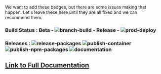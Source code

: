 We want to add these badges, but there are some issues making that happen. Let's leave these here until they are all fixed and we can recommend them.

### **Build Status  :  Beta -** ![branch-build](https://github.com/xrfoundation/xrengine/actions/workflows/branch-build.yml/badge.svg)  **- Release -** ![prod-deploy](https://github.com/xrfoundation/xrengine/actions/workflows/.github/workflows/prod-deploy.yml/badge.svg)
### Releases : ![release-packages](https://github.com/xrfoundation/xrengine/actions/workflows/.github/workflows/release-packages.yml/badge.svg) ![publish-container](https://github.com/xrfoundation/xrengine/actions/workflows/publish-gh-container.yml/badge.svg) ![publish-npm-packages](https://github.com/xrfoundation/xrengine/actions/workflows/publish-npm-packages.yml/badge.svg) ![documentation](https://github.com/xrfoundation/xrengine/actions/workflows/documentation.yml/badge.svg)

## [Link to Full Documentation](https://xrfoundation.github.io/Ethereal-Engine-Docs/docs/)
